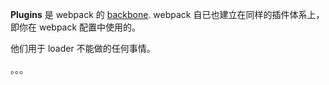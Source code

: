 **Plugins** 是 webpack 的 [backbone](https://github.com/webpack/tapable). webpack 自已也建立在同样的插件体系上，即你在 webpack 配置中使用的。

他们用于 loader 不能做的任何事情。

。。。